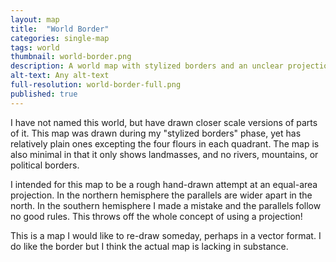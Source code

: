```yaml
---
layout: map
title:  "World Border"
categories: single-map
tags: world
thumbnail: world-border.png
description: A world map with stylized borders and an unclear projection.
alt-text: Any alt-text
full-resolution: world-border-full.png
published: true
---
```


I have not named this world, but have drawn closer scale versions of parts of it.
This map was drawn during my "stylized borders" phase, yet has relatively plain ones excepting the four flours in each quadrant.
The map is also minimal in that it only shows landmasses, and no rivers, mountains, or political borders.

I intended for this map to be a rough hand-drawn attempt at an equal-area projection.
In the northern hemisphere the parallels are wider apart in the north.
In the southern hemisphere I made a mistake and the parallels follow no good rules.
This throws off the whole concept of using a projection!

This is a map I would like to re-draw someday, perhaps in a vector format.
I do like the border but I think the actual map is lacking in substance.
